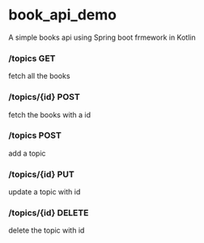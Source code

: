 # book_api_demo
A simple books api using Spring boot frmework in Kotlin


### /topics GET
fetch all the books

### /topics/{id} POST
fetch the books with a id

### /topics POST
add a topic

### /topics/{id} PUT
update a topic with id

### /topics/{id} DELETE
delete the topic with id
